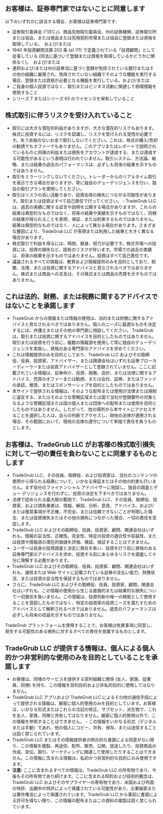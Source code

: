 ## お客様は、証券専門家ではないことに同意します

以下のいずれかに該当する場合、お客様は証券専門家です:
- 証券取引委員会 (「SEC」)、商品先物取引委員会、州の証券機関、証券取引所または協会、または商品または先物契約市場または協会に登録または資格を取得している。  および/または
- 1940 年投資顧問法第 202 条 (a) (11) で定義されている「投資顧問」として従事している (同法に基づいて登録または資格を取得しているかどうかに関係なく)。  および/または
- 連邦および/または州の証券法に基づく登録が免除されている銀行またはその他の組織に雇用され、免除されていない組織でそのような機能を実行する場合、登録または資格が必要となる機能を実行している。および/または
- ご自身の個人投資ではなく、取引またはビジネス活動に関連して相場情報を使用すること
- シリーズ 7 またはシリーズ 63 のライセンスを保有していること

## 株式取引に伴うリスクを受け入れていること

- 取引には大きな潜在的利益がありますが、大きな潜在的リスクもあります。株式に投資するには、リスクを認識し、リスクを受け入れる覚悟が必要です。失う余裕のないお金で取引しないでください。これは、株式の購入/売却の勧誘でもオファーでもありません。このアプリまたはレポートで説明されているものと同様の利益または損失をアカウントが達成する、または達成する可能性があるという表明は行われていません。取引システム、方法論、戦略、または結果の過去のパフォーマンスは、必ずしも将来の結果を示すものではありません。
- 取引をミラーリングしないでください。トレーダーからのリアルタイム取引を表示できる場合がありますが、常に独自のデューデリジェンスを行い、独自の取引プランを使用してください。
- 取引はリスクの高い活動であり、投資全体の損失につながる可能性があります。取引または投資はすべて自己責任で行ってください。 - TradeGrub LLC は、過去の実績に関する証言や説明を公開する場合がありますが、これらの結果は典型的なものではなく、将来の結果や実績を示すものではなく、同様の結果が得られることを表明、保証、または約束するものではありません。結果は典型的なものではなく、人によって異なる場合があります。さまざまな要因により、TradeGrub LLC が表現または利用した結果と大きく異なる場合があります。
- 株式取引で利益を得るには、時間、献身、努力が必要です。株式市場への投資には、投資の損失など、固有のリスクが伴います。市場での過去の実績は、将来の結果を示すものではありません。投資はすべて自己責任です。
- 議論されるすべての情報は、教育および情報提供のみを目的としており、税務、法律、または投資に関するアドバイスと見なされるべきではありません。株式または商品への言及は、その株式または商品の売買を示すものではありません。

## これは法的、財務、または税務に関するアドバイスではないことを承諾します

- TradeGrub からの情報または情報の使用は、法的または財務に関するアドバイスと見なされるべきではありません。個人のニーズに最適なものを決定するには、弁護士またはその他の専門家に相談してください。
TradeGrub は、取引または投資に関するアドバイスを目的としたものではありません。取引または投資を行う前に、複数の情報源を使用して常に独自のデューデリジェンスを実施し、資格のある専門家のアドバイスを求めてください。
- これは情報提供のみを目的としており、TradeGrub LLC およびその取締役、役員、投資家、アドバイザー、または関連会社はいずれも証券ブローカーディーラーまたは投資アドバイザーとして登録されていません。ここに記載されている情報は、証券仲介、投資、税務、会計、または法律に関するアドバイス、売買のオファーまたは勧誘、または会社、証券、またはファンドの承認、推奨、またはスポンサーシップを目的としたものではありません。
- 本サイトで提供される情報は、そのような配布または使用が法律または規制に違反する、またはそのような管轄区域または国で当社が登録要件の対象となるような管轄区域または国の個人または団体への配布または使用を目的としたものではありません。したがって、他の場所から本サイトにアクセスすることを選択した人は、自らの判断でアクセスし、現地の法律が適用される場合、その範囲において、現地の法律の遵守について単独で責任を負うものとします。

## お客様は、TradeGrub LLC がお客様の株式取引損失に対して一切の責任を負わないことに同意するものとします

- TradeGrub LLC、その役員、取締役、および投資家は、当社のコンテンツの使用から得られる結果について、いかなる保証またはその他の約束も行いません。まず自分のファイナンシャル アドバイザーに相談し、独自の調査とデュー デリジェンスを行わずに、投資の決定を下すべきではありません。
- 法律で認められる最大限の範囲で、TradeGrub LLC、その役員、取締役、投資家、および請負業者は、情報、解説、分析、意見、アドバイス、および/または推奨事項が不正確、不完全、または信頼できないことが判明した場合、または投資損失またはその他の損失につながった場合、一切の責任を否認します。
- TradeGrub LLC およびその取締役、役員、投資家、顧問、関連会社はいずれも、情報の妥当性、正確性、完全性、特定の投資の適合性や収益性、または投資や情報源の潜在的価値を評価、検証、保証することはできません。
- ユーザーは自身の投資調査と決定に責任を負い、投資を行う前に資格のある証券専門家のアドバイスを求め、投資する前にあらゆるリスクを調査して十分に理解する必要があります。
- TradeGrub LLC およびその取締役、役員、投資家、顧問、関連会社はいずれも、通信または Web サイトに記載されている証券の支払い能力、財務状況、または投資の妥当性を保証するものではありません。
- さらに、TradeGrub LLC およびその取締役、役員、投資家、顧問、関連会社はいずれも、この情報の使用から生じる直接的または結果的な損失について一切責任を負いません。この情報は、投資判断の唯一の根拠として使用することを意図したものではなく、特定の投資家の投資ニーズを満たすためのアドバイスとして解釈されるべきではありません。過去のパフォーマンスは必ずしも将来の収益を示すものではありません。

TradeGrub プラットフォームを使用することで、お客様は免責事項に同意し、発生する可能性のある損失に対するすべての責任を放棄するものとします。

## TradeGrub LLC が提供する情報は、個人による個人的かつ非営利的な使用のみを目的としていることを承諾します

- お客様は、同様のサービスを提供する営利組織と関係 (友人、家族、従業員、同僚) を持ち、この情報を営利目的および非私的目的に使用してはなりません。
- TradeGrub LLC アプリおよび TradeGrub LLC によるその他の通信手段によって提供される情報は、厳密に個人的使用のみを目的としています。お客様は、いかなる形式またはこれらの注記の修正、サブセット、派生物で、これを友人、家族、同僚と共有してはなりません。厳密に個人的使用以外で、この情報を参照することはできません。 - この情報をいかなる形式（デジタルまたは手動）であれ、他の個人にコピー、共有、保存、または送信することは固く禁じられています。
- TradeGrub LLC またはその情報提供者の明示的な書面による同意がない限り、この情報を複製、再送信、配布、販売、公開、放送したり、投資商品の作成、宣伝、取引、マーケティングに関連して使用したりすることはできません。この情報に含まれる情報は、私的かつ非営利的な目的にのみ使用できます。
- **注意:** ここに含まれるすべての情報は、TradeGrub LLC の所有物であり、今後もその所有物であり続けます。ここに含まれる知的および技術的概念は、TradeGrub LLC およびそのサプライヤーの専有物であり、米国および外国の特許、出願中の特許によって保護されている可能性があり、企業秘密または著作権法によって保護されています。TradeGrub LLC から事前に書面による許可を得ない限り、この情報の配布またはこの資料の複製は固く禁じられています。